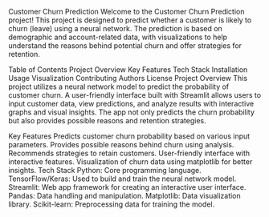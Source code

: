 Customer Churn Prediction
Welcome to the Customer Churn Prediction project! This project is designed to predict whether a customer is likely to churn (leave) using a neural network. The prediction is based on demographic and account-related data, with visualizations to help understand the reasons behind potential churn and offer strategies for retention.

Table of Contents
Project Overview
Key Features
Tech Stack
Installation
Usage
Visualization
Contributing
Authors
License
Project Overview
This project utilizes a neural network model to predict the probability of customer churn. A user-friendly interface built with Streamlit allows users to input customer data, view predictions, and analyze results with interactive graphs and visual insights. The app not only predicts the churn probability but also provides possible reasons and retention strategies.

Key Features
Predicts customer churn probability based on various input parameters.
Provides possible reasons behind churn using analysis.
Recommends strategies to retain customers.
User-friendly interface with interactive features.
Visualization of churn data using matplotlib for better insights.
Tech Stack
Python: Core programming language.
TensorFlow/Keras: Used to build and train the neural network model.
Streamlit: Web app framework for creating an interactive user interface.
Pandas: Data handling and manipulation.
Matplotlib: Data visualization library.
Scikit-learn: Preprocessing data for training the model.
